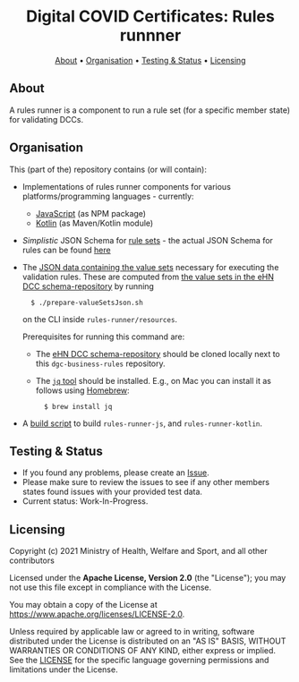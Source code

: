 <h1 align="center">
 Digital COVID Certificates: Rules runnner
</h1>

<p align="center">
    <a href="#about">About</a> •
    <a href="#organisation">Organisation</a> •
    <a href="#testing--status">Testing & Status</a> •
    <a href="#licensing">Licensing</a>
</p>


## About

A rules runner is a component to run a rule set (for a specific member state) for validating DCCs.


## Organisation

This (part of the) repository contains (or will contain):

* Implementations of rules runner components for various platforms/programming languages - currently:

  * [JavaScript](./javascript/rules-runner-js) (as NPM package)
  * [Kotlin](./rules-runner-kotlin) (as Maven/Kotlin module)

* _Simplistic_ JSON Schema for [rule sets](./resources/schemas/RuleSet.json) - the actual JSON Schema for rules can be found [here](https://github.com/eu-digital-green-certificates/dgc-gateway/blob/feat/validation-rules/src/main/resources/validation-rule.schema.json)

* The [JSON data containing the value sets](./resources/valueSets.json) necessary for executing the validation rules.
    These are computed from [the value sets in the eHN DCC schema-repository](https://github.com/ehn-dcc-development/ehn-dcc-schema/tree/main/valuesets) by running

        $ ./prepare-valueSetsJson.sh

    on the CLI inside `rules-runner/resources`.

    Prerequisites for running this command are:

    * The [eHN DCC schema-repository](https://github.com/ehn-dcc-development/ehn-dcc-schema) should be cloned locally next to this `dgc-business-rules` repository.
    * The [`jq` tool](https://stedolan.github.io/jq/) should be installed.
        E.g., on Mac you can install it as follows using [Homebrew](https://brew.sh/):

            $ brew install jq

* A [build script](./build.sh) to build `rules-runner-js`, and `rules-runner-kotlin`.


## Testing & Status

- If you found any problems, please create an [Issue](/../../issues).
- Please make sure to review the issues to see if any other members states found issues with your provided test data.
- Current status: Work-In-Progress.


## Licensing

Copyright (c) 2021 Ministry of Health, Welfare and Sport, and all other contributors

Licensed under the **Apache License, Version 2.0** (the "License"); you may not use this file except in compliance with the License.

You may obtain a copy of the License at https://www.apache.org/licenses/LICENSE-2.0.

Unless required by applicable law or agreed to in writing, software distributed under the License is distributed on an "AS IS"
BASIS, WITHOUT WARRANTIES OR CONDITIONS OF ANY KIND, either express or implied. See the [LICENSE](./LICENSE) for the specific
language governing permissions and limitations under the License.

